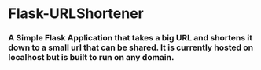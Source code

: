 # Flask-URLShortener
### A Simple Flask Application that takes a big URL and shortens it down to a small url that can be shared. It is currently hosted on localhost but is built to run on any domain.
